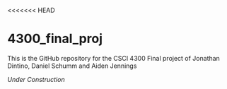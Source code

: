 <<<<<<< HEAD
# 4300_final_proj

This is the GitHub repository for the CSCI 4300 Final project of Jonathan Dintino, Daniel Schumm and Aiden Jennings

*Under Construction*
